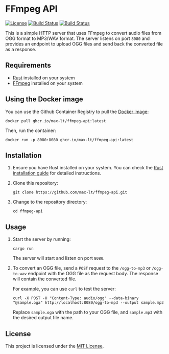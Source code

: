 [github-license-url]: /LICENSE
[action-docker-url]: https://github.com/max-lt/ffmpeg-api/actions/workflows/docker.yml
[github-container-url]: https://github.com/max-lt/ffmpeg-api/pkgs/container/ffmpeg-api

# FFmpeg API

[![License](https://img.shields.io/github/license/max-lt/ffmpeg-api.svg)][github-license-url]
[![Build Status](https://github.com/max-lt/ffmpeg-api/actions/workflows/docker.yml/badge.svg)][action-docker-url]
[![Build Status](https://ghcr-badge.deta.dev/max-lt/ffmpeg-api/size)][action-docker-url]

This is a simple HTTP server that uses FFmpeg to convert audio files from OGG format to MP3/WAV format. The server listens on port `8080` and provides an endpoint to upload OGG files and send back the converted file as a response.

## Requirements

- [Rust](https://www.rust-lang.org/) installed on your system
- [FFmpeg](https://ffmpeg.org/) installed on your system

## Using the Docker image

You can use the Github Container Registry to pull the [Docker image](https://github.com/max-lt/ffmpeg-api/pkgs/container/ffmpeg-api):

```
docker pull ghcr.io/max-lt/ffmpeg-api:latest
```

Then, run the container:

```
docker run -p 8080:8080 ghcr.io/max-lt/ffmpeg-api:latest
```

## Installation

1. Ensure you have Rust installed on your system. You can check the [Rust installation guide](https://www.rust-lang.org/learn/get-started) for detailed instructions.

2. Clone this repository:

   ```
   git clone https://github.com/max-lt/ffmpeg-api.git
   ```

3. Change to the repository directory:

   ```
   cd ffmpeg-api
   ```

## Usage

1. Start the server by running:

   ```
   cargo run
   ```

   The server will start and listen on port `8080`.

2. To convert an OGG file, send a `POST` request to the `/ogg-to-mp3` or `/ogg-to-wav` endpoint with the OGG file as the request body. The response will contain the converted file.

   For example, you can use `curl` to test the server:

   ```
   curl -X POST -H "Content-Type: audio/ogg" --data-binary "@sample.oga" http://localhost:8080/ogg-to-mp3 --output sample.mp3
   ```

   Replace `sample.oga` with the path to your OGG file, and `sample.mp3` with the desired output file name.

## License

This project is licensed under the [MIT License](LICENSE).
